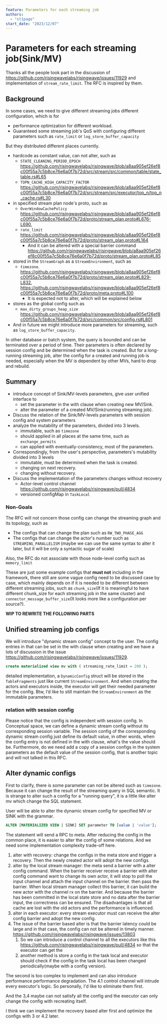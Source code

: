 ```yaml
---
feature: Parameters for each streaming job
authors:
  - "st1page"
start_date: "2023/12/07"
---
```


# Parameters for each streaming job(Sink/MV)

Thanks all the people took part in the discussion of https://github.com/risingwavelabs/risingwave/issues/11929 and implementation of `stream_rate_limit`. The RFC is inspired by them.

## Background

In some cases, we need to give different streaming jobs different configuration, which is for
- performance optimization for different workload.
- Guaranteed some streaming job's QoS with configuring different parameters such as `rate_limit` or `log_store_buffer_capacity` 

But they distributed different places currently.
- hardcode as constant value, can not alter, such as 
  - `STATE_CLEANING_PERIOD_EPOCH` https://github.com/risingwavelabs/risingwave/blob/a8aa905ef26ef8c00f55a7c5b8ce76e6a0f7b72d/src/stream/src/common/table/state_table.rs#L65
  - `TOPN_CACHE_HIGH_CAPACITY_FACTOR` https://github.com/risingwavelabs/risingwave/blob/a8aa905ef26ef8c00f55a7c5b8ce76e6a0f7b72d/src/stream/src/executor/top_n/top_n_cache.rs#L30
- in specified stream plan node's proto, such as 
  - `OverWindowCachePolicy` https://github.com/risingwavelabs/risingwave/blob/a8aa905ef26ef8c00f55a7c5b8ce76e6a0f7b72d/proto/stream_plan.proto#L676-L690, 
  - `rate_limit` https://github.com/risingwavelabs/risingwave/blob/a8aa905ef26ef8c00f55a7c5b8ce76e6a0f7b72d/proto/stream_plan.proto#L164
    - And it can be altered with a special barrier command https://github.com/risingwavelabs/risingwave/blob/a8aa905ef26ef8c00f55a7c5b8ce76e6a0f7b72d/proto/stream_plan.proto#L85
- stored in the `StreamGraph` as a `StreamEnvironment`, such as 
  - `timezone`. https://github.com/risingwavelabs/risingwave/blob/a8aa905ef26ef8c00f55a7c5b8ce76e6a0f7b72d/proto/stream_plan.proto#L829-L832, https://github.com/risingwavelabs/risingwave/blob/a8aa905ef26ef8c00f55a7c5b8ce76e6a0f7b72d/proto/meta.proto#L100
    - It is expected not to alter, which will be explained below
- stores as the global config such as 
  - `max_dirty_groups_heap_size` https://github.com/risingwavelabs/risingwave/blob/a8aa905ef26ef8c00f55a7c5b8ce76e6a0f7b72d/src/common/src/config.rs#L801
- And in future we might introduce more parameters for streaming, such as `log_store_buffer_capacity`.

In other database or batch system, the query is bounded and can be terminated over a period of time. Their parameters is often declared by session config and be determined when the task is created. But for a long-running streaming job, alter the config for a created and running job is needed, especially when the MV is dependent by other MVs, hard to drop and rebuild.

## Summary 

- introduce concept of Sink/MV-levels parameters, give user unified interface to 
  - set the parameter in the with clause when creating new MV/Sink.
  - alter the parameter of a created MV/Sink(running streaming job).
- Discuss the relation of the Sink/MV-levels parameters with session config and system parameters
- analyze the mutability of the parameters, divided into 3 levels.
  - immutable, such as `timezone`
  - should applied in all places at the same time, such as `exchange_permits`
  - can applied with eventually-consistency, most of the parameters.
- Correspondingly, from the user's perspective, parameters's mutability divided into 3 levels
  - immutable, must be determined when the task is created.
  - changing on next recovery.
  - changing without recovery.
- Discuss the implementation of the parameters changes without recovery
  - Actor-level control channel https://github.com/risingwavelabs/risingwave/pull/4834
  - versioned configMap in `TaskLocal` 

### Non-Goals

The RFC will not concern those config can change the streaming graph and its topology, such as
- The configs that can change the plan such as `RW_TWO_PHASE_AGG`
- The configs that can change the actor's number such as `STREAMING_PARALLELISM` (maybe we can use the same syntax to alter it later, but it will be only a syntactic sugar of scale)

Also, the RFC do not associate with those node-level config such as `memory_limit` 

These are just some example configs that **must not** including in the framework, there still are some vague config need to be discussed case by case, which mainly depends on if it is needed to be different between different streaming jobs, such as `chunk_size`(If it is meaningful to have different chunk_size for each streaming job in the same cluster) and `connector_message_buffer_size`(It looks more like a configuration per source?).


**WIP TO REWRITE THE FOLLOWING PARTS**


## Unified streaming job configs

We will introduce "dynamic stream config" concept to the user. The config entries in that can be set in the with clause when creating and we have a lots of discussion in the issue https://github.com/risingwavelabs/risingwave/issues/11929.
```SQL
create materialized view mv with ( streaming_rate_limit = 200 );
```

detailed implementation, a `DynamicConfig` struct will be stored in the `TableFragments` just like current `StreamEnvironment`. And when creating the actors and executors inside, the executor will get their needed parameter for the config.
Btw, I‘d like to still maintain the `StreamEnvironment` as the immutable parameters.

### relation with session config

Please notice that the config is independent with session config. In Conceptual space, we can define a dynamic stream config without its corresponding session variable.
The session config of the corresponding dynamic stream config just define its default value, in other words, when the config entry is not defined in the with clause, what's the value should be.
Furthermore, do we need add a copy of a session configs in the system parameters as the default value of the session config, that is another topic and will not talked in this RFC.

## Alter dynamic configs

First to clarify, there is some parameter can not be altered such as `timezone`. Because it can change the result of the streaming query in SQL semantic. It is strange to alter such a config for a "running query", it is a little like alter mv which change the SQL statement.

User will be able to alter the dynamic stream config for specified MV or SINK with the grammar.
```SQL
ALTER [MATERIALIZED VIEW | SINK] SET parameter TO [value | 'value'];
```
The statement will send a RPC to meta. After reducing the config in the common place, it is easier to alter the config of some relations. And we need some implementation complexity trade-off here.

1. alter with recovery: change the configs in the meta store and trigger a recovery. Then the newly created actor will adopt the new configs.
2. alter by the local stream manager: the meta send a barrier with a alter config command. When the barrier receiver receive a barrier with alter config command want to change its own actor, it will stop to poll the input channel and attach the input channel on the barrier. then pass the barrier. When local stream manager collect this barrier, it can build the new actor with the channel rx on the barrier. And because the barrier has been committed in the local state store and no data after the barrier input, the correctness can be ensured. The disadvantages is that all cache are lost with the old actors and the performance is influenced.
3. alter in each executor: every stream executor must can receive the alter config barrier and adopt the new config.
4. The issue of the barrier based alter is that the barrier latency could be large and in that case, the config can not be altered in timely manner. https://github.com/risingwavelabs/risingwave/issues/13803 
   1. So we can introduce a control channel to all the executors like this https://github.com/risingwavelabs/risingwave/pull/4834 so that the executor can get the 
   2. another method is store a config in the task local and executor should check if the config in the task local has been changed periodically(maybe with a config version). 

The second is too complex to implement and can also introduce performance performance degradation. The 4.1 control channel will intrude every executor's logic. So personally, I'd like to eliminate them first.

And the 3,4 maybe can not satisfy all the config and the executor can only change the config with recreating itself.

I think we can implement the recovery based alter first and optimize the configs with 3 or 4.2 later.